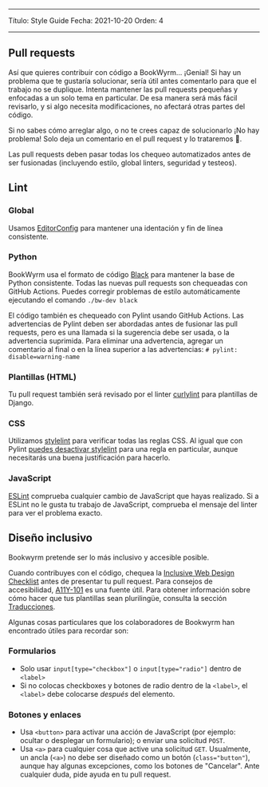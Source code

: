 - - -
Título: Style Guide Fecha: 2021-10-20 Orden: 4
- - -

## Pull requests

Así que quieres contribuir con código a BookWyrm... ¡Genial! Si hay un problema que te gustaría solucionar, sería útil antes comentarlo para que el trabajo no se duplique. Intenta mantener las pull requests pequeñas y enfocadas a un solo tema en particular. De esa manera será más fácil revisarlo, y si algo necesita modificaciones, no afectará otras partes del código.

Si no sabes cómo arreglar algo, o no te crees capaz de solucionarlo ¡No hay problema! Solo deja un comentario en el pull request y lo trataremos 💖.

Las pull requests deben pasar todas los chequeo automatizados antes de ser fusionadas (incluyendo estilo, global linters, seguridad y testeos).

## Lint

### Global

Usamos [EditorConfig](https://editorconfig.org) para mantener una identación y fin de línea consistente.

### Python

BookWyrm usa el formato de código [Black](https://github.com/psf/black) para mantener la base de Python consistente. Todas las nuevas pull requests son chequeadas con GitHub Actions. Puedes corregir problemas de estilo automáticamente ejecutando el comando `./bw-dev black`

El código también es chequeado con Pylint usando GitHub Actions. Las advertencias de Pylint deben ser abordadas antes de fusionar las pull requests, pero es una llamada si la sugerencia debe ser usada, o la advertencia suprimida. Para eliminar una advertencia, agregar un comentario al final o en la línea superior a las advertencias: `# pylint: disable=warning-name`

### Plantillas (HTML)

Tu pull request también será revisado por el linter [curlylint](https://www.curlylint.org) para plantillas de Django.

### CSS

Utilizamos [stylelint](https://stylelint.io) para verificar todas las reglas CSS. Al igual que con Pylint [puedes desactivar stylelint](https://stylelint.io/user-guide/ignore-code) para una regla en particular, aunque necesitarás una buena justificación para hacerlo.

### JavaScript

[ESLint](https://eslint.org) comprueba cualquier cambio de JavaScript que hayas realizado. Si a ESLint no le gusta tu trabajo de JavaScript, comprueba el mensaje del linter para ver el problema exacto.

## Diseño inclusivo

Bookwyrm pretende ser lo más inclusivo y accesible posible.

Cuando contribuyes con el código, chequea la [Inclusive Web Design Checklist](https://github.com/bookwyrm-social/bookwyrm/discussions/1354) antes de presentar tu pull request. Para consejos de accesibilidad, [A11Y-101](https://www.a11y-101.com/development) es una fuente útil. Para obtener información sobre cómo hacer que tus plantillas sean plurilingüe, consulta la sección [Traducciones](/translations.html).

Algunas cosas particulares que los colaboradores de Bookwyrm han encontrado útiles para recordar son:

### Formularios

* Solo usar `input[type="checkbox"]` o `input[type="radio"]` dentro de `<label>`
* Si no colocas checkboxes y botones de radio dentro de la `<label>`, el `<label>` debe colocarse _después_ del elemento.

### Botones y enlaces

* Usa `<button>` para activar una acción de JavaScript (por ejemplo: ocultar o desplegar un formulario); o enviar una solicitud `POST`.
* Usa `<a>` para cualquier cosa que active una solicitud `GET`. Usualmente, un ancla (`<a>`) no debe ser diseñado como un botón (`class="button"`), aunque hay algunas excepciones, como los botones de "Cancelar". Ante cualquier duda, pide ayuda en tu pull request.
